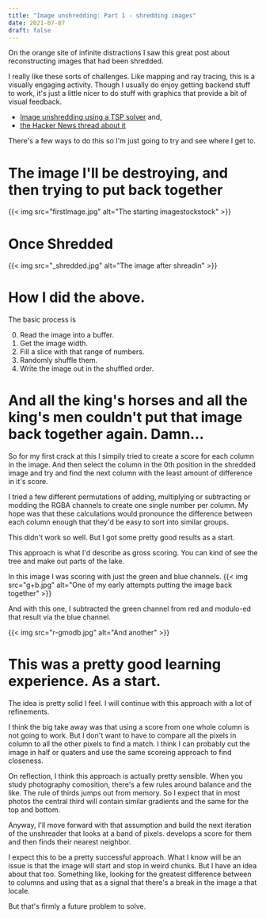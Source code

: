 ```yaml
---
title: "Image unshredding: Part 1 - shredding images"
date: 2021-07-07
draft: false
---
```


On the orange site of infinite distractions I saw this great post about reconstructing images that had been shredded.  

I really like these sorts of challenges. Like mapping and ray tracing, this is a visually engaging activity. 
Though I usually do enjoy getting backend stuff to work, it's just a little nicer to do stuff with graphics that provide a bit of visual feedback.

 - [Image unshredding using a TSP solver](https://github.com/robinhouston/image-unshredding) and,  
- [the Hacker News thread about it](https://news.ycombinator.com/item?id=27713441)

There's a few ways to do this so I'm just going to try and see where I get to.


# The image I'll be destroying, and then trying to put back together

{{< img src="firstImage.jpg" alt="The starting imagestockstock" >}}

# Once Shredded

{{< img src="_shredded.jpg" alt="The image after shreadin" >}}

# How I did the above.

The basic process is

0. Read the image into a buffer.
1. Get the image width.
2. Fill a slice with that range of numbers. 
3. Randomly shuffle them. 
4. Write the image out in the shuffled order.

# And all the king's horses and all the king's men couldn't put that image back together again. Damn...

So for my first crack at this I simpily tried to create a score for each column in the image. And then select the column in the 0th position in the shredded image and try and find the next column with the least amount of difference in it's score. 

I tried a few different permutations of adding, multiplying or subtracting or modding the RGBA channels to create one single number per column. My hope was that these calculations would pronounce the difference between each column enough that they'd be easy to sort into similar groups.

This didn't work so well. But I got some pretty good results as a start.

This approach is what I'd describe as gross scoring. You can kind of see the tree and make out parts of the lake.

In this image I was scoring with just the green and blue channels. 
{{< img src="g+b.jpg" alt="One of my early attempts putting the image back together" >}}

And with this one, I subtracted the green channel from red and modulo-ed that result via the blue channel.

{{< img src="r-gmodb.jpg" alt="And another" >}}

# This was a pretty good learning experience. As a start.

The idea is pretty solid I feel. I will continue with this approach with a lot of refinements.

I think the big take away was that using a score from one whole column is not going to work. 
But I don't want to have to compare all the pixels in column to all the other pixels to find a match. I think I can probably cut the image in half or quaters and use the same scoreing approach to find closeness.

On reflection, I think this approach is actually pretty sensible. When you study photography comosition, there's a few rules around balance and the like. The rule of thirds jumps out from memory. So I expect that in most photos the central third will contain similar gradients and the same for the top and bottom.

Anyway, I'll move forward with that assumption and build the next iteration of the unshreader that looks at a band of pixels. develops a score for them and then finds their nearest neighbor. 

I expect this to be a pretty successful approach. What I know will be an issue is that the image will start and stop in weird chunks. But I have an idea about that too. Something like, looking for the greatest difference between to columns and using that as a signal that there's a break in the image a that locale.

But that's firmly a future problem to solve.
